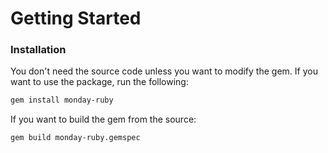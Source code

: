 # Getting Started

### Installation

You don't need the source code unless you want to modify the gem. If you want to use the package, run the following:

```sh
gem install monday-ruby
```

If you want to build the gem from the source:

```sh
gem build monday-ruby.gemspec
```
